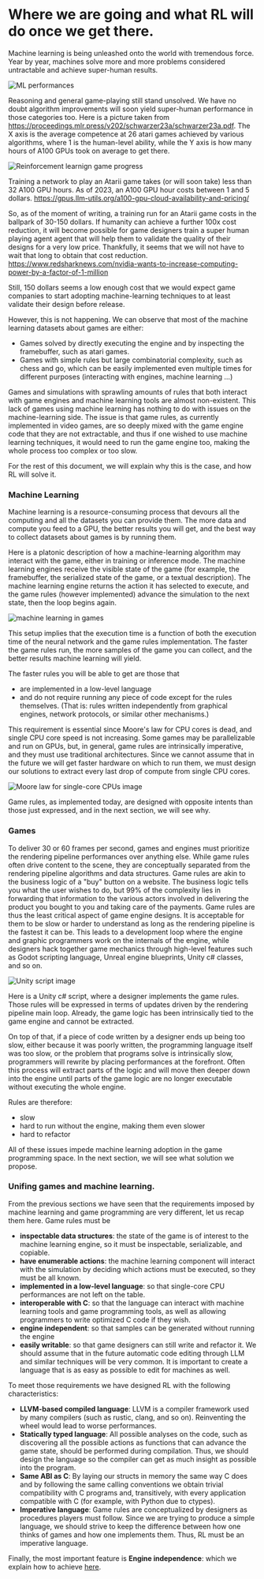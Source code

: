 # Where we are going and what RL will do once we get there.


Machine learning is being unleashed onto the world with tremendous force. Year by year, machines solve more and more problems considered untractable and achieve super-human results.

![ML performances](../imgs/ml_progress.jpeg)

Reasoning and general game-playing still stand unsolved. We have no doubt algorithm improvements will soon yield super-human performance in those categories too.
Here is a picture taken from https://proceedings.mlr.press/v202/schwarzer23a/schwarzer23a.pdf.
The X axis is the average competence at 26 atari games achieved by various algorithms, where 1 is the human-level ability, while the Y axis is how many hours of A100 GPUs took on average to get there.

![Reinforcement learnign game progress](../imgs/rl_game_progress.webp)

Training a network to play an Atarii game takes (or will soon take) less than 32 A100 GPU hours. As of 2023, an A100 GPU hour costs between 1 and 5 dollars.  https://gpus.llm-utils.org/a100-gpu-cloud-availability-and-pricing/

So, as of the moment of writing, a training run for an Atarii game costs in the ballpark of 30-150 dollars. If humanity can achieve a further 100x cost reduction, it will become possible for game designers train a super human playing agent agent that will help them to validate the quality of their designs for a very low price.
Thankfully, it seems that we will not have to wait that long to obtain that cost reduction. https://www.redsharknews.com/nvidia-wants-to-increase-computing-power-by-a-factor-of-1-million

Still, 150 dollars seems a low enough cost that we would expect game companies to start adopting machine-learning techniques to at least validate their design before release.

However, this is not happening. We can observe that most of the machine learning datasets about games are either:
* Games solved by directly executing the engine and by inspecting the framebuffer, such as atari games.
* Games with simple rules but large combinatorial complexity, such as chess and go, which can be easily implemented even multiple times for different purposes (interacting with engines, machine learning ...)

Games and simulations with sprawling amounts of rules that both interact with game engines and machine learning tools are almost non-existent.
This lack of games using machine learning has nothing to do with issues on the machine-learning side. The issue is that game rules, as currently implemented in video games, are so deeply mixed with the game engine code that they are not extractable, and thus if one wished to use machine learning techniques, it would need to run the game engine too, making the whole process too complex or too slow.

For the rest of this document, we will explain why this is the case, and how RL will solve it.

### Machine Learning

Machine learning is a resource-consuming process that devours all the computing and all the datasets you can provide them. The more data and compute you feed to a GPU, the better results you will get, and the best way to collect datasets about games is by running them.

Here is a platonic description of how a machine-learning algorithm may interact with the game, either in training or inference mode. The machine learning engines receive the visible state of the game (for example, the framebuffer, the serialized state of the game, or a textual description). The machine learning engine returns the action it has selected to execute, and the game rules (however implemented) advance the simulation to the next state, then the loop begins again.

![machine learning in games](../imgs/machine_learning_rules.png)

This setup implies that the execution time is a function of both the execution time of the neural network and the game rules implementation. The faster the game rules run, the more samples of the game you can collect, and the better results machine learning will yield.

The faster rules you will be able to get are those that
* are implemented in a low-level language
* and do not require running any piece of code except for the rules themselves. (That is: rules written independently from graphical engines, network protocols, or similar other mechanisms.)

This requirement is essential since Moore's law for CPU cores is dead, and single CPU core speed is not increasing. Some games may be parallelizable and run on GPUs, but, in general, game rules are intrinsically imperative, and they must use traditional architectures. Since we cannot assume that in the future we will get faster hardware on which to run them,  we must design our solutions to extract every last drop of compute from single CPU cores.

![Moore law for single-core CPUs image](../imgs/moore_law.jpg)

Game rules, as implemented today, are designed with opposite intents than those just expressed, and in the next section, we will see why.

### Games

To deliver 30 or 60 frames per second, games and engines must prioritize the rendering pipeline performances over anything else. While game rules often drive content to the scene, they are conceptually separated from the rendering pipeline algorithms and data structures. Game rules are akin to the business logic of a "buy" button on a website. The business logic tells you what the user wishes to do, but 99% of the complexity lies in forwarding that information to the various actors involved in delivering the product you bought to you and taking care of the payments. Game rules are thus the least critical aspect of game engine designs. It is acceptable for them to be slow or harder to understand as long as the rendering pipeline is the fastest it can be.
 This leads to a development loop where the engine and graphic programmers work on the internals of the engine, while designers hack together game mechanics through high-level features such as Godot scripting language, Unreal engine blueprints, Unity c# classes, and so on.

![Unity script image](../imgs/mono_behaviour.webp)

Here is a Unity c# script, where a designer implements the game rules. Those rules will be expressed in terms of updates driven by the rendering pipeline main loop.  Already, the game logic has been intrinsically tied to the game engine and cannot be extracted.

On top of that, if a piece of code written by a designer ends up being too slow, either because it was poorly written, the programming language itself was too slow, or the problem that programs solve is intrinsically slow, programmers will rewrite by placing performances at the forefront. Often this process will extract parts of the logic and will move then deeper down into the engine until parts of the game logic are no longer executable without executing the whole engine.

Rules are therefore:
* slow
* hard to run without the engine, making them even slower
* hard to refactor

All of these issues impede machine learning adoption in the game programming space. In the next section, we will see what solution we propose.

### Unifing games and machine learning.

From the previous sections we have seen that the requirements imposed by machine learning and game programming are very different, let us recap them here. Game rules must be
* **inspectable data structures**: the state of the game is of interest to the machine learning engine, so it must be inspectable, serializable, and copiable.
* **have enumerable actions**: the machine learning component will interact with the simulation by deciding which actions must be executed, so they must be all known.
* **implemented in a low-level language**: so that single-core CPU performances are not left on the table.
* **interoperable with C**: so that the language can interact with machine learning tools and game programming tools, as well as allowing programmers to write optimized C code if they wish.
* **engine independent**: so that samples can be generated without running the engine
* **easily writable**: so that game designers can still write and refactor it. We should assume that in the future automatic code editing through LLM and similar techniques will be very common. It is important to create a language that is as easy as possible to edit for machines as well.

To meet those requirements we have designed RL with the following characteristics:
* **LLVM-based compiled language**: LLVM is a compiler framework used by many compilers (such as rustic, clang, and so on). Reinventing the wheel would lead to worse performances.
* **Statically typed language**: All possible analyses on the code, such as discovering all the possible actions as functions that can advance the game state, should be performed during compilation. Thus, we should design the language so the compiler can get as much insight as possible into the program.
* **Same ABI as C**: By laying our structs in memory the same way C does and by following the same calling conventions we obtain trivial compatibility with C programs and, transitively, with every application compatible with C (for example, with Python due to ctypes).
* **Imperative language**: Game rules are conceptualized by designers as procedures players must follow. Since we are trying to produce a simple language, we should strive to keep the difference between how one thinks of games and how one implements them. Thus, RL must be an imperative language.

Finally, the most important feature is
**Engine independence**: which we explain how to achieve [here](./rationale.md).

